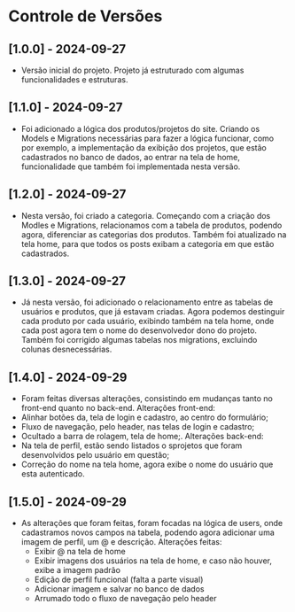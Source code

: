 
# Controle de Versões

## [1.0.0] - 2024-09-27
- Versão inicial do projeto. Projeto já estruturado com algumas funcionalidades e estruturas.

## [1.1.0] - 2024-09-27
- Foi adicionado a lógica dos produtos/projetos do site. Criando os Models e Migrations necessárias para fazer a lógica funcionar, como por exemplo, a implementação da exibição dos projetos, que estão cadastrados no banco de dados, ao entrar na tela de home, funcionalidade que também foi implementada nesta versão.

## [1.2.0] - 2024-09-27
- Nesta versão, foi criado a categoria. Começando com a criação dos Modles e Migrations, relacionamos com a tabela de produtos, podendo agora, diferenciar as categorias dos produtos. Também foi atualizado na tela home, para que todos os posts exibam a categoria em que estão cadastrados.

## [1.3.0] - 2024-09-27
- Já nesta versão, foi adicionado o relacionamento entre as tabelas de usuários e produtos, que já estavam criadas. Agora podemos destinguir cada produto por cada usuário, exibindo também na tela home, onde cada post agora tem o nome do desenvolvedor dono do projeto. Também foi corrigido algumas tabelas nos migrations, excluindo colunas desnecessárias. 

## [1.4.0] - 2024-09-29
- Foram feitas diversas alterações, consistindo em mudanças tanto no front-end quanto no back-end. 
Alterações front-end:
 - Alinhar botões da, tela de login e cadastro, ao centro do formulário;
 - Fluxo de navegação, pelo header, nas telas de login e cadastro;
 - Ocultado a barra de rolagem, tela de home;.
Alterações back-end:
 - Na tela de perfil, estão sendo listados o sprojetos que foram desenvolvidos pelo usuário em questão;
 - Correção do nome na tela home, agora exibe o nome do usuário que esta autenticado.

 ## [1.5.0] - 2024-09-29
  - As alterações que foram feitas, foram focadas na lógica de users, onde cadastramos novos campos na tabela, 
  podendo agora adicionar uma imagem de perfil, um @ e descrição. 
  Alterações feitas:
    - Exibir @ na tela de home
    - Exibir imagens dos usuários na tela de home, e caso não houver, exibe a imagem padrão
    - Edição de perfil funcional (falta a parte visual)
    - Adicionar imagem e salvar no banco de dados 
    - Arrumado todo o fluxo de navegação pelo header